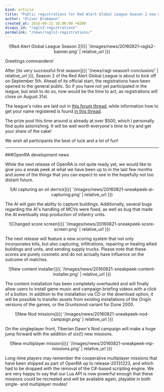 ```yaml
---
kind: article
title: "Public registrations for Red Alert Global League Season 2 now open!"
author: "Oliver Brakmann"
created_at: 2016-08-21 18:00:00 +0200
disqus_id: "ragls2-registrations"
permalink: "/news/ragls2-registrations/"
---
```


<div style="text-align:center" markdown="1">
![Red Alert Global League Season 2]({{ '/images/news/20160821-ragls2-banner.png' | relative_url }})
</div>

Greetings commanders!

After [its very successful first season]({{ '/news/ragl-season1-conclusion/' | relative_url }}), Season 2 of the Red Alert Global League is about to kick off on September 5th. Ahead of its official start, the registrations have been opened to the general public. So if you have not yet participated in the league, but wish to do so, now would be the time to act, as registrations will close on August 31st.

The league's rules are laid out in [this forum thread](http://www.sleipnirstuff.com/forum/viewtopic.php?f=82&t=19750), while information how to get your name registered is found [in this thread](http://www.sleipnirstuff.com/forum/viewtopic.php?f=82&t=19734).

The prize pool this time around is already at over $500, which I personally find quite astonishing. It will be well worth everyone's time to try and get your share of the cake!

We wish all participants the best of luck and a lot of fun!

<hr/>
###OpenRA development news

While the next release of OpenRA is not quite ready yet, we would like to give you a sneak peek at what we have been up to in the last few months and some of the things that you can expect to see in the hopefully not too distant future.

<div style="text-align:center" markdown="1">
![AI capturing an oil derrick]({{ '/images/news/20160821-sneakpeek-ai-capturing.png' | relative_url }})
</div>

The AI will gain the ability to capture buildings. Additionally, several bugs regarding the AI's handling of MCVs were fixed, as well as bug that made the AI eventually stop production of infantry units.

<div style="text-align:center" markdown="1">
![Changed score screen]({{ '/images/news/20160821-sneakpeek-score-screen.png' | relative_url }})
</div>

The next release will feature a new scoring system that not only incorporates kills, but also capturing, infiltrations, repairing or healing allied buildings and units, and sending supply trucks. Please note that these scores are purely cosmetic and do not actually have influence on the outcome of matches.

<div style="text-align:center" markdown="1">
![New content installer]({{ '/images/news/20160821-sneakpeek-content-installer.png' | relative_url }})
</div>

The content installation has been completely overhauled and will finally allow users to install game music and campaign briefing videos with a click of a button. In addition to the installation via CD or the download option, it will be possible to transfer assets from existing installations of the Origin versions of the games, or the Gruntsmod variant for Dune 2000.

<div style="text-align:center" markdown="1">
![New Nod missions]({{ '/images/news/20160821-sneakpeek-nod-campaign.png' | relative_url }})
</div>

On the singleplayer front, Tiberian Dawn's Nod campaign will make a huge jump forward with the addition of six(!) new missions.

<div style="text-align:center" markdown="1">
![New multiplayer mission]({{ '/images/news/20160821-sneakpeek-mp-missions.png' | relative_url }})
</div>

Long-time players may remember the cooperative multiplayer missions that have been shipped as part of OpenRA up to release-20131223, and which had to be dropped with the removal of the C#-based scripting engine. We are very happy to say that our Lua API is now powerful enough that these missions could be recreated and will be available again, playable in both single- and multiplayer modes!

